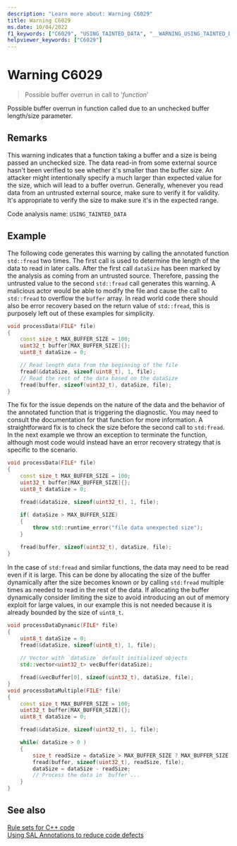 ```yaml
---
description: "Learn more about: Warning C6029"
title: Warning C6029
ms.date: 10/04/2022
f1_keywords: ["C6029", "USING_TAINTED_DATA", "__WARNING_USING_TAINTED_DATA"]
helpviewer_keywords: ["C6029"]
---
```

# Warning C6029

> Possible buffer overrun in call to '*function*'

Possible buffer overrun in function called due to an unchecked buffer length/size parameter.

## Remarks

This warning indicates that a function taking a buffer and a size is being passed an unchecked size. The data read-in from some external source hasn't been verified to see whether it's smaller than the buffer size. An attacker might intentionally specify a much larger than expected value for the size, which will lead to a buffer overrun. Generally, whenever you read data from an untrusted external source, make sure to verify it for validity. It's appropriate to verify the size to make sure it's in the expected range.

Code analysis name: `USING_TAINTED_DATA`

## Example

The following code generates this warning by calling the annotated function `std::fread` two times. The first call is used to determine the length of the data to read in later calls. After the first call `dataSize` has been marked by the analysis as coming from an untrusted source.  Therefore, passing the untrusted value to the second `std::fread` call generates this warning. A malicious actor would be able to modify the file and cause the call to `std::fread` to overflow the `buffer` array. In read world code there should also be error recovery based on the return value of `std::fread`, this is purposely left out of these examples for simplicity.

```cpp
void processData(FILE* file)
{
    const size_t MAX_BUFFER_SIZE = 100;
    uint32_t buffer[MAX_BUFFER_SIZE]{};
    uint8_t dataSize = 0;

    // Read length data from the beginning of the file
    fread(&dataSize, sizeof(uint8_t), 1, file);
    // Read the rest of the data based on the dataSize
    fread(buffer, sizeof(uint32_t), dataSize, file);
}
```

The fix for the issue depends on the nature of the data and the behavior of the annotated function that is triggering the diagnostic. You may need to consult the documentation for that function for more information. A straightforward fix is to check the size before the second call to `std:fread`. In the next example we throw an exception to terminate the function, although most code would instead have an error recovery strategy that is specific to the scenario.

```cpp
void processData(FILE* file)
{
    const size_t MAX_BUFFER_SIZE = 100;
    uint32_t buffer[MAX_BUFFER_SIZE]{};
    uint8_t dataSize = 0;

    fread(&dataSize, sizeof(uint32_t), 1, file);

    if( dataSize > MAX_BUFFER_SIZE)
    {
        throw std::runtime_error("file data unexpected size");
    }

    fread(buffer, sizeof(uint32_t), dataSize, file);
}
```

In the case of `std:fread` and similar functions, the data may need to be read even if it is large. This can be done by allocating the size of the buffer dynamically after the size becomes known or by calling `std:fread` multiple times as needed to read in the rest of the data. If allocating the buffer dynamically consider limiting the size to avoid introducing an out of memory exploit for large values, in our example this is not needed because it is already bounded by the size of `uint8_t`.

```cpp
void processDataDynamic(FILE* file)
{
    uint8_t dataSize = 0;
    fread(&dataSize, sizeof(uint8_t), 1, file);
    
    // Vector with `dataSize` default initialized objects
    std::vector<uint32_t> vecBuffer(dataSize);

    fread(&vecBuffer[0], sizeof(uint32_t), dataSize, file);
}
void processDataMultiple(FILE* file)
{
    const size_t MAX_BUFFER_SIZE = 100;
    uint32_t buffer[MAX_BUFFER_SIZE]{};
    uint8_t dataSize = 0;

    fread(&dataSize, sizeof(uint32_t), 1, file);

    while( dataSize > 0 )
    {
        size_t readSize = dataSize > MAX_BUFFER_SIZE ? MAX_BUFFER_SIZE : dataSize;
        fread(buffer, sizeof(uint32_t), readSize, file);
        dataSize = dataSize - readSize;
        // Process the data in `buffer`...
    }
}
```

## See also

[Rule sets for C++ code](./using-rule-sets-to-specify-the-cpp-rules-to-run.md)\
[Using SAL Annotations to reduce code defects](using-sal-annotations-to-reduce-c-cpp-code-defects.md)
